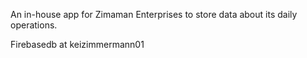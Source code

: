 An in-house app for Zimaman Enterprises to store data about its daily operations.

Firebasedb at keizimmermann01

